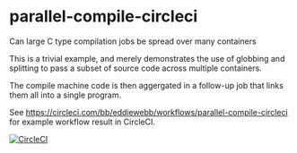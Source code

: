 # parallel-compile-circleci
Can large C type compilation jobs be spread over many containers

This is a trivial example, and merely demonstrates the use of globbing and splitting to pass a subset of source code across multiple containers.

The compile machine code is then aggergated in a follow-up job that links them all into a single program.

See https://circleci.com/bb/eddiewebb/workflows/parallel-compile-circleci for example workflow result in CircleCI.

[![CircleCI](https://circleci.com/gh/eddiewebb/parallel-compile-circleci.svg?style=svg)](https://circleci.com/gh/eddiewebb/parallel-compile-circleci)